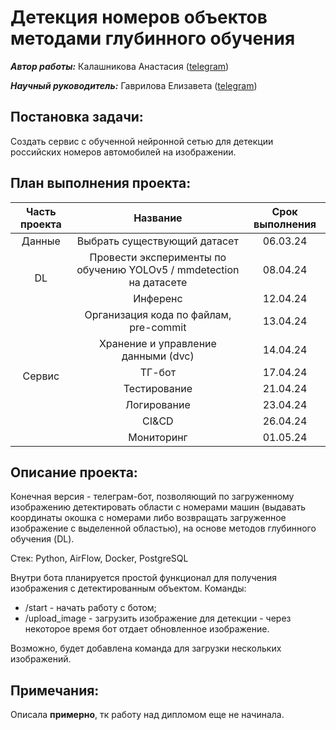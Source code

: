 # Детекция номеров объектов методами глубинного обучения

***Автор работы:*** Калашникова Анастасия ([telegram](https://t.me/kalassnikovaa))

***Научный руководитель:*** Гаврилова Елизавета ([telegram](https://t.me/lizvladii))

## Постановка задачи:

Создать сервис с обученной нейронной сетью для детекции российских номеров автомобилей на изображении.

## План выполнения проекта:
<table>
    <thead>
        <tr>
            <th>Часть проекта</th>
            <th>Название</th>
            <th>Срок выполнения</th>
        </tr>
    </thead>
    <tbody>
        <tr>
            <td align="center">Данные</td>
            <td align="center">Выбрать существующий датасет</td>
            <td align="center">06.03.24</td>
        </tr>
        <tr>
            <td rowspan=2 align="center">DL</td>
            <td align="center">Провести эксперименты по обучению YOLOv5 / mmdetection  на датасете</td>
            <td align="center">08.04.24</td>
        </tr>
        <tr>
            <td align="center">Инференс</td>
            <td align="center">12.04.24</td>
        </tr>
        <tr>
            <td rowspan=7 align="center">Сервис</td>
            <td align="center">Организация кода по файлам, pre-commit</td>
            <td align="center">13.04.24</td>
        </tr>
        <tr>
            <td align="center">Хранение и управление данными (dvc)</td>
            <td align="center">14.04.24</td>
        </tr>
        <tr>
            <td align="center">ТГ-бот</td>
            <td align="center">17.04.24</td>
        </tr>
        <tr>
            <td align="center">Тестирование</td>
            <td align="center">21.04.24</td>
        </tr>
        <tr>
            <td align="center">Логирование</td>
            <td align="center">23.04.24</td>
        </tr>
        <tr>
            <td align="center">CI&CD</td>
            <td align="center">26.04.24</td>
        </tr>
        <tr>
            <td align="center">Мониторинг</td>
            <td align="center">01.05.24</td>
        </tr>
    </tbody>
</table>

## Описание проекта:

Конечная версия - телеграм-бот, позволяющий по загруженному изображению детектировать области с номерами машин (выдавать координаты окошка с номерами либо возвращать загруженное изображение с выделенной областью), на основе методов глубинного обучения (DL).

Стек: Python, AirFlow, Docker, PostgreSQL

Внутри бота планируется простой функционал для получения изображения с детектированным объектом. Команды:

- /start - начать работу с ботом;
- /upload_image - загрузить изображение для детекции - через некоторое время бот отдает обновленное изображение.

Возможно, будет добавлена команда для загрузки нескольких изображений.


## Примечания:
Описала **примерно**, тк работу над дипломом еще не начинала.
